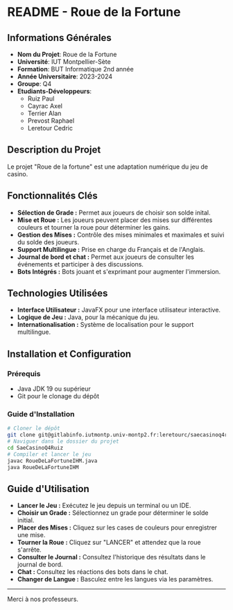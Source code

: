 # README - Roue de la Fortune

## Informations Générales
- **Nom du Projet**: Roue de la Fortune
- **Université**: IUT Montpellier-Sète
- **Formation**: BUT Informatique 2nd année
- **Année Universitaire**: 2023-2024
- **Groupe**: Q4
- **Etudiants-Développeurs**:
    - Ruiz Paul
    - Cayrac Axel
    - Terrier Alan
    - Prevost Raphael
    - Leretour Cedric


## Description du Projet
Le projet "Roue de la fortune" est une adaptation numérique du jeu de casino.

## Fonctionnalités Clés
- **Sélection de Grade :** Permet aux joueurs de choisir son solde inital.
- **Mise et Roue :** Les joueurs peuvent placer des mises sur différentes couleurs et tourner la roue pour déterminer les gains.
- **Gestion des Mises :** Contrôle des mises minimales et maximales et suivi du solde des joueurs.
- **Support Multilingue :** Prise en charge du Français et de l'Anglais.
- **Journal de bord et chat :** Permet aux joueurs de consulter les événements et participer à des discussions.
- **Bots Intégrés :** Bots jouant et s'exprimant pour augmenter l'immersion.

## Technologies Utilisées
- **Interface Utilisateur :** JavaFX pour une interface utilisateur interactive.
- **Logique de Jeu :** Java, pour la mécanique du jeu.
- **Internationalisation :** Système de localisation pour le support multilingue.

## Installation et Configuration
### Prérequis
- Java JDK 19 ou supérieur
- Git pour le clonage du dépôt

### Guide d'Installation
```bash
# Cloner le dépôt
git clone git@gitlabinfo.iutmontp.univ-montp2.fr:leretourc/saecasinoq4ruiz.git
# Naviguer dans le dossier du projet
cd SaeCasinoQ4Ruiz
# Compiler et lancer le jeu
javac RoueDeLaFortuneIHM.java
java RoueDeLaFortuneIHM
```

## Guide d'Utilisation
- **Lancer le Jeu :** Exécutez le jeu depuis un terminal ou un IDE.
- **Choisir un Grade :** Sélectionnez un grade pour déterminer le solde initial.
- **Placer des Mises :** Cliquez sur les cases de couleurs pour enregistrer une mise.
- **Tourner la Roue :** Cliquez sur "LANCER" et attendez que la roue s'arrête.
- **Consulter le Journal :** Consultez l'historique des résultats dans le journal de bord.
- **Chat :** Consultez les réactions des bots dans le chat.
- **Changer de Langue :** Basculez entre les langues via les paramètres.


---
Merci à nos professeurs.


